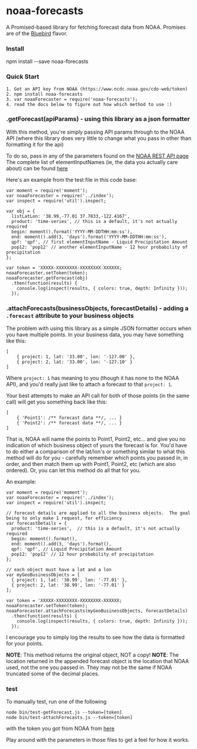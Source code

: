 # noaa-forecasts
A Promised-based library for fetching forecast data from NOAA.  Promises are of the [Bluebird](https://github.com/petkaantonov/bluebird/blob/master/API.md) flavor.

### Install
npm install --save noaa-forecasts

### Quick Start

    1. Get an API key from NOAA (https://www.ncdc.noaa.gov/cdo-web/token)
    2. npm install noaa-forecasts
    3. var noaaForecaster = require('noaa-forecasts');
    4. read the docs below to figure out how which method to use :)

### .getForecast(apiParams) - using this library as a json formatter

With this method, you're simply passing API params through to the NOAA API (where this library does very little to change what you pass in other than formatting it for the api)

To do so, pass in any of the parameters found on the [NOAA REST API page](http://graphical.weather.gov/xml/rest.php)
The complete list of elementInputNames (ie, the data you actually care about) can be found [here](http://graphical.weather.gov/xml/docs/elementInputNames.php)

Here's an example from the test file in this code base:

    var moment = require('moment');
    var noaaForecaster = require('../index');
    var inspect = require('util').inspect;
    
    var obj = {
      listLatLon: '38.99,-77.01 37.7833,-122.4167',
      product: 'time-series', // this is a default, it's not actually required
      begin: moment().format('YYYY-MM-DDTHH:mm:ss'),
      end: moment().add(3, 'days').format('YYYY-MM-DDTHH:mm:ss'),
      qpf: 'qpf', // first elementInputName - Liquid Precipitation Amount
      pop12: 'pop12' // another elementInputName - 12 hour probability of precipitation    
    };
    
    var token = 'XXXXX-XXXXXXXX-XXXXXXXX-XXXXXX;
    noaaForecaster.setToken(token);
    noaaForecaster.getForecast(obj)
      .then(function(results) {
        console.log(inspect(results, { colors: true, depth: Infinity }));
      });


### .attachForecasts(businessObjects, forecastDetails) - adding a `.forecast` attribute to your business objects

The problem with using this library as a simple JSON formatter occurs when you have multiple points.  In your business data, you may have something like this:

    [
        { project: 1, lat: '33.00', lon: '-127.00' },
        { project: 2, lat: '33.00', lon: '-127.10' }
    ]

Where `project: 1` has meaning to you (though it has none to the NOAA API), and you'd really just like to attach a forecast to that `project: 1`.

Your best attempts to make an API call for both of those points (in the same call) will get you something back like this:

    [
        { 'Point1': /** forecast data **/, ... }
        { 'Point2': /** forecast data **/, ... }
    ]

That is, NOAA will name the points to Point1, Point2, etc... and give you no indication of which business object of yours the forecast is for.  You'd have to do either a comparison of the lat/lon's or something similar to what this method will do for you - carefully remember which points you passed in, in order, and then match them up with Point1, Point2, etc (which are also ordered).  Or, you can let this method do all that for you.

An example:

    var moment = require('moment');
    var noaaForecaster = require('../index');
    var inspect = require('util').inspect;

    // forecast details are applied to all the business objects.  The goal being to only make 1 request, for efficiency
    var forecastDetails = {
      product: 'time-series',  // this is a default, it's not actually required
      begin: moment().format(),
      end: moment().add(3, 'days').format(),
      qpf: 'qpf', // Liquid Precipitation Amount
      pop12: 'pop12' // 12 hour probability of precipitation
    };

    // each object must have a lat and a lon
    var myGeoBusinessObjects = [
      { project: 1, lat: '38.99', lon: '-77.01' },
      { project: 2, lat: '38.99', lon: '-77.01' }
    ];

    var token = 'XXXXX-XXXXXXXX-XXXXXXXX-XXXXXX;
    noaaForecaster.setToken(token);
    noaaForecaster.attachForecasts(myGeoBusinessObjects, forecastDetails)
      .then(function(results) {
        console.log(inspect(results, { colors: true, depth: Infinity }));
      });

I encourage you to simply log the results to see how the data is formatted for your points.

**NOTE**: This method returns the original object, NOT a copy!
**NOTE**: The location returned in the appended forecast object is the location that NOAA used, not the one you passed in.  They may not be the same if NOAA truncated some of the decimal places.

### test
To manually test, run one of the following

    node bin/test-getForecast.js --token=[token]
    node bin/test-attachForecasts.js --token=[token]

with the token you got from NOAA from [here](https://www.ncdc.noaa.gov/cdo-web/token)

Play around with the parameters in those files to get a feel for how it works.